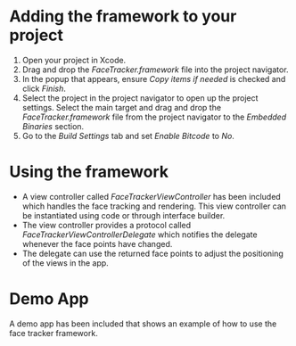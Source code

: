# Adding the framework to your project
1. Open your project in Xcode.
2. Drag and drop the *FaceTracker.framework* file into the project navigator.
3. In the popup that appears, ensure *Copy items if needed* is checked and click *Finish*.
4. Select the project in the project navigator to open up the project settings. Select the main target and drag and drop the *FaceTracker.framework* file from the project navigator to the *Embedded Binaries* section.
5. Go to the *Build Settings* tab and set *Enable Bitcode* to *No*.

# Using the framework
* A view controller called *FaceTrackerViewController* has been included which handles the face tracking and rendering. This view controller can be instantiated using code or through interface builder.
* The view controller provides a protocol called *FaceTrackerViewControllerDelegate* which notifies the delegate whenever the face points have changed.
* The delegate can use the returned face points to adjust the positioning of the views in the app.

# Demo App
A demo app has been included that shows an example of how to use the face tracker framework.
